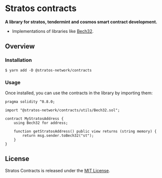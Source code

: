 # Stratos contracts

**A library for stratos, tendermint and cosmos smart contract development.**

 * Implementations of libraries like [Bech32](https://en.bitcoin.it/wiki/Bech32).


## Overview

### Installation

```
$ yarn add -D @stratos-network/contracts
```


### Usage

Once installed, you can use the contracts in the library by importing them:

```solidity
pragma solidity ^0.8.0;

import "@stratos-network/contracts/utils/Bech32.sol";

contract MyStratosAddress {
    using Bech32 for address;

    function getStratosAddress() public view returns (string memory) {
        return msg.sender.toBech32("st");
    }
}
```

## License

Stratos Contracts is released under the [MIT License](LICENSE).
